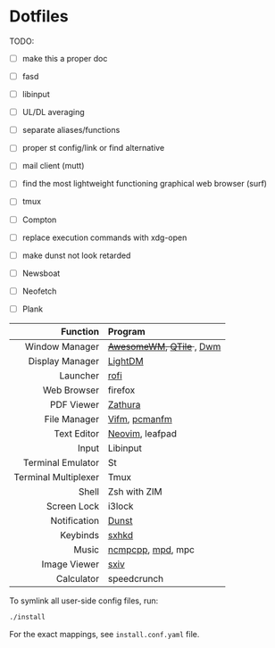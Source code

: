 # Dotfiles

TODO:  
 - [ ] make this a proper doc  
 - [ ] fasd  
 - [ ] libinput
 - [ ] UL/DL averaging
 - [ ] separate aliases/functions
 - [ ] proper st config/link or find alternative
 - [ ] mail client (mutt)
 - [ ] find the most lightweight functioning graphical web browser (surf)
 - [ ] tmux
 - [ ] Compton
 - [ ] replace execution commands with xdg-open
 - [ ] make dunst not look retarded
 - [ ] Newsboat
 - [ ] Neofetch
 - [ ] Plank



| Function | Program      |
|----------:|:-------------|
| Window Manager | <s>[AwesomeWM](awesome), [QTile](qtile) </s>, [Dwm](dwm)|
| Display Manager | [LightDM](lightdm) |
| Launcher | [rofi](rofi) |
| Web Browser | firefox |
| PDF Viewer | [Zathura](zathurarc) |
| File Manager | [Vifm](file_managers/vifm), [pcmanfm](file_managers/pcmanfm)|
| Text Editor | [Neovim](neovim), leafpad |
| Input | Libinput |
| Terminal Emulator| St |
| Terminal Multiplexer | Tmux |
| Shell | Zsh with ZIM |
| Screen Lock | i3lock |
| Notification | [Dunst](dunst) |
| Keybinds | [sxhkd](sxhkd) |
| Music | [ncmpcpp](ncmpcpp), [mpd](mpd), mpc
| Image Viewer | [sxiv](sxiv) |
| Calculator | speedcrunch |


To symlink all user-side config files, run:
 ```bash
 ./install
 ```
For the exact mappings, see `install.conf.yaml` file.  